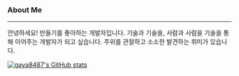 ### About Me
---
안녕하세요! 만들기를 좋아하는 개발자입니다.
기술과 기술을, 사람과 사람을 기술을 통해 이어주는 개발자가 되고 싶습니다.
주위를 관찰하고 소소한 발견하는 취미가 있습니다.


[![gaya8487's GitHub stats](https://github-readme-stats.vercel.app/api?username=gaya8487&show_icons=true&theme=radical)](https://github.com/anuraghazra/github-readme-stats)




<!--
**gaya8487/gaya8487** is a ✨ _special_ ✨ repository because its `README.md` (this file) appears on your GitHub profile.

Here are some ideas to get you started:

- 🔭 I’m currently working on ...
- 🌱 I’m currently learning ...
- 👯 I’m looking to collaborate on ...
- 🤔 I’m looking for help with ...
- 💬 Ask me about ...
- 📫 How to reach me: ...
- 😄 Pronouns: ...
- ⚡ Fun fact: ...
-->
